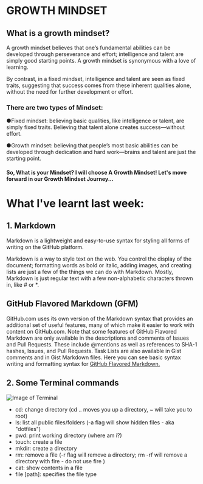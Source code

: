
# GROWTH MINDSET

## What is a growth mindset?

A growth mindset believes that one’s fundamental abilities can be developed through perseverance and effort; intelligence and talent are simply good starting points. A growth mindset is synonymous with a love of learning.

By contrast, in a fixed mindset, intelligence and talent are seen as fixed traits, suggesting that success comes from these inherent qualities alone, without the need for further development or effort.

### There are two types of Mindset:

●Fixed mindset: believing basic qualities, like intelligence or talent, are simply fixed traits. Believing that talent alone creates success—without effort.

●Growth mindset: believing that people’s most basic abilities can be developed through dedication and hard work—brains and talent are just the starting point.
#### So, What is your Mindset? I will choose A Growth Mindset! Let's move forward in our Growth Mindset Journey...

# What I've learnt last week:
## 1. Markdown
Markdown is a lightweight and easy-to-use syntax for styling all forms of writing on the GitHub platform.

Markdown is a way to style text on the web. You control the display of the document; formatting words as bold or italic, adding images, and creating lists are just a few of the things we can do with Markdown. Mostly, Markdown is just regular text with a few non-alphabetic characters thrown in, like # or *.

## GitHub Flavored Markdown (GFM)
GitHub.com uses its own version of the Markdown syntax that provides an additional set of useful features, many of which make it easier to work with content on GitHub.com.
Note that some features of GitHub Flavored Markdown are only available in the descriptions and comments of Issues and Pull Requests. These include @mentions as well as references to SHA-1 hashes, Issues, and Pull Requests. Task Lists are also available in Gist comments and in Gist Markdown files.
Here you can see basic syntax writing and formatting syntax for [GitHub Flavored Markdown.](https://help.github.com/en/articles/basic-writing-and-formatting-syntax)

## 2. Some Terminal commands
![Image of Terminal](https://code.visualstudio.com/assets/docs/editor/integrated-terminal/integrated-terminal.png)
- cd: change directory (cd .. moves you up a directory, ~ will take you to root)
- ls: list all public files/folders (-a flag will show hidden files - aka "dotfiles")
- pwd: print working directory (where am i?)
- touch: create a file
- mkdir: create a directory
- rm: remove a file (-r flag will remove a directory; rm -rf will remove a directory with fire - do not use fire )
- cat: show contents in a file
- file [path]: specifies the file type



